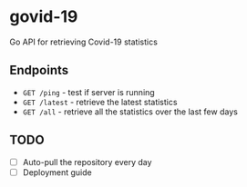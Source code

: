 # govid-19
Go API for retrieving Covid-19 statistics

## Endpoints

- `GET /ping` - test if server is running
- `GET /latest` - retrieve the latest statistics
- `GET /all` - retrieve all the statistics over the last few days

## TODO
- [ ] Auto-pull the repository every day
- [ ] Deployment guide
